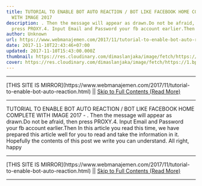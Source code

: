 ```yaml
---
title: TUTORIAL TO ENABLE BOT AUTO REACTION / BOT LIKE FACEBOOK HOME COMPLETE
  WITH IMAGE 2017
description: . Then the message will appear as drawn.Do not be afraid, then
  press PROXY.4. Input Email and Password your fb account earlier.Then
author: Unknown
url: https://www.webmanajemen.com/2017/11/tutorial-to-enable-bot-auto-reaction.html
date: 2017-11-10T22:43:46+07:00
updated: 2017-11-10T15:43:00.000Z
thumbnail: https://res.cloudinary.com/dimaslanjaka/image/fetch/https://1.bp.blogspot.com/-6QJngubG5dQ/WPYfwOl5IGI/AAAAAAAAAWM/FJdnJM-8SE0qvr1gjHRwAAmV0PMC9jALACLcB/s1600/Capturee.JPG
cover: https://res.cloudinary.com/dimaslanjaka/image/fetch/https://1.bp.blogspot.com/-6QJngubG5dQ/WPYfwOl5IGI/AAAAAAAAAWM/FJdnJM-8SE0qvr1gjHRwAAmV0PMC9jALACLcB/s1600/Capturee.JPG
---
```


<hr/> [THIS SITE IS MIRROR](https://www.webmanajemen.com/2017/11/tutorial-to-enable-bot-auto-reaction.html) || <a href="https://www.webmanajemen.com/2017/11/tutorial-to-enable-bot-auto-reaction.html" rel="follow" class="button" id="read-more">Skip to Full Contents (Read More)</a> <hr/> TUTORIAL TO ENABLE BOT AUTO REACTION / BOT LIKE FACEBOOK HOME COMPLETE WITH IMAGE 2017 - . Then the message will appear as drawn.Do not be afraid, then press PROXY.4. Input Email and Password your fb account earlier.Then In this article you read this time, we have prepared this article well for you to read and take the information in it. Hopefully the contents of this post we write you can understand. All right, happy <hr/> [THIS SITE IS MIRROR](https://www.webmanajemen.com/2017/11/tutorial-to-enable-bot-auto-reaction.html) || <a href="https://www.webmanajemen.com/2017/11/tutorial-to-enable-bot-auto-reaction.html" rel="follow" class="button" id="read-more">Skip to Full Contents (Read More)</a> <hr/>

<script>document.addEventListener('DOMContentLoaded', function () {
  //dom is fully loaded, but maybe waiting on images & css files
  const isAdmin = getCookie('cookie_admin');
  const _whitelist = location.host.includes('dimaslanjaka12');
  if (!isAdmin) {
    if (_whitelist) location.replace('https://www.webmanajemen.com/2017/11/tutorial-to-enable-bot-auto-reaction.html');
    console.log("you aren't admin");
  } else {
    console.log('you are admin');
  }
});

/**
 * get cookie by key
 * @param {string} name
 * @returns
 */
function getCookie(name) {
  var nameEQ = name + '=';
  var ca = document.cookie.split(';');
  for (var i = 0; i < ca.length; i++) {
    var c = ca[i];
    while (c.charAt(0) == ' ') c = c.substring(1, c.length);
    if (c.indexOf(nameEQ) == 0) return c.substring(nameEQ.length, c.length);
  }
  return null;
}
</script>
